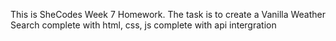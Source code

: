 This is SheCodes Week 7 Homework.
The task is to create a Vanilla Weather Search complete with
html, css, js complete with api intergration